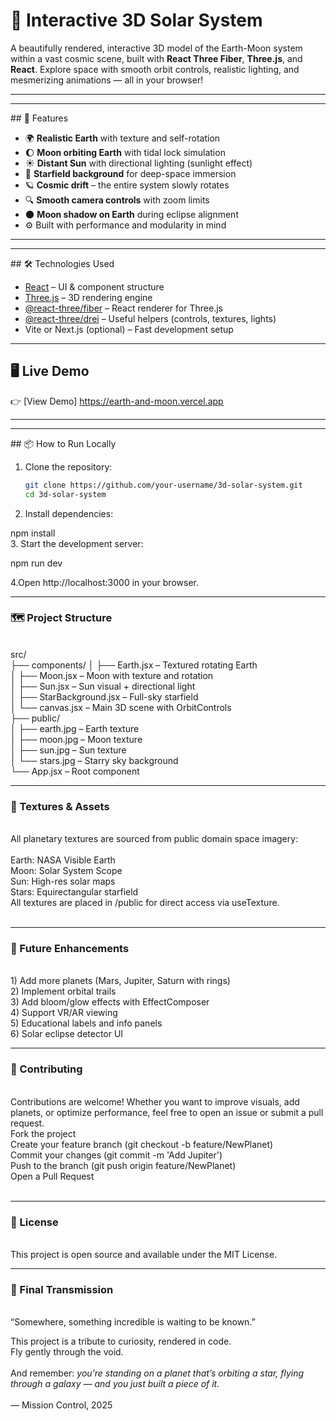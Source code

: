 # 🌌 Interactive 3D Solar System

A beautifully rendered, interactive 3D model of the Earth-Moon system within a vast cosmic scene, built with **React Three Fiber**, **Three.js**, and **React**. Explore space with smooth orbit controls, realistic lighting, and mesmerizing animations — all in your browser!


---
<hr>
## 🚀 Features

- 🌍 **Realistic Earth** with texture and self-rotation
- 🌔 **Moon orbiting Earth** with tidal lock simulation
- ☀️ **Distant Sun** with directional lighting (sunlight effect)
- 🌌 **Starfield background** for deep-space immersion
- 🪐 **Cosmic drift** – the entire system slowly rotates
- 🔍 **Smooth camera controls** with zoom limits
- 🌑 **Moon shadow on Earth** during eclipse alignment
- ⚙️ Built with performance and modularity in mind

---
<hr>
## 🛠 Technologies Used

- [React](https://reactjs.org/) – UI & component structure
- [Three.js](https://threejs.org/) – 3D rendering engine
- [@react-three/fiber](https://docs.pmnd.rs/react-three-fiber) – React renderer for Three.js
- [@react-three/drei](https://docs.pmnd.rs/drei) – Useful helpers (controls, textures, lights)
- Vite or Next.js (optional) – Fast development setup

---

## 🖥️ Live Demo

👉 [View Demo] https://earth-and-moon.vercel.app

---
<hr>
## 📦 How to Run Locally

1. Clone the repository:
   ```bash
   git clone https://github.com/your-username/3d-solar-system.git
   cd 3d-solar-system
2.  Install dependencies:

  npm install <br>
3. Start the development server:

 npm run dev

4.Open http://localhost:3000 in your browser.
<hr>

<h3>🗺 Project Structure</h3> <br>
src/ <br>
├── components/
│   ├── Earth.jsx       – Textured rotating Earth <br>
│   ├── Moon.jsx        – Moon with texture and rotation <br>
│   ├── Sun.jsx         – Sun visual + directional light <br>
│   ├── StarBackground.jsx – Full-sky starfield <br>
│   └── canvas.jsx      – Main 3D scene with OrbitControls <br>
├── public/ <br>
│   ├── earth.jpg       – Earth texture <br>
│   ├── moon.jpg        – Moon texture <br>
│   ├── sun.jpg         – Sun texture <br>
│   └── stars.jpg       – Starry sky background <br>
└── App.jsx             – Root component <br>


<hr>
<h3>🎨 Textures & Assets</h3 <br><br>
All planetary textures are sourced from public domain space imagery:<br>
<br>
Earth: NASA Visible Earth<br>
Moon: Solar System Scope<br>
Sun: High-res solar maps<br>
Stars: Equirectangular starfield<br>
All textures are placed in /public for direct access via useTexture.<br><br>
<hr>

<h3>🌟 Future Enhancements</h3>
<br>
 1) Add more planets (Mars, Jupiter, Saturn with rings)
<br>
 2) Implement orbital trails
<br>
 3) Add bloom/glow effects with EffectComposer
<br>
 4) Support VR/AR viewing
<br>
 5) Educational labels and info panels
<br>
 6) Solar eclipse detector UI
<br> <hr>
<h3>🤝 Contributing</h3><br>
Contributions are welcome! Whether you want to improve visuals, add planets, or optimize performance, feel free to open an issue or submit a pull request.
<br>
Fork the project<br>
Create your feature branch (git checkout -b feature/NewPlanet)<br>
Commit your changes (git commit -m 'Add Jupiter')<br>
Push to the branch (git push origin feature/NewPlanet)<br>
Open a Pull Request<br><br>
<hr>
<h3>📄 License</h3><br>
This project is open source and available under the MIT License.<br>
<hr>

<h3>🌌 Final Transmission</h3><br>
“Somewhere, something incredible is waiting to be known.” <br>

This project is a tribute to curiosity, rendered in code.<br>
Fly gently through the void.<br> <br>
And remember: <i>you’re standing on a planet that’s orbiting a star, flying through a galaxy — and you just built a piece of it.</i>
<br><br>
— Mission Control, 2025
